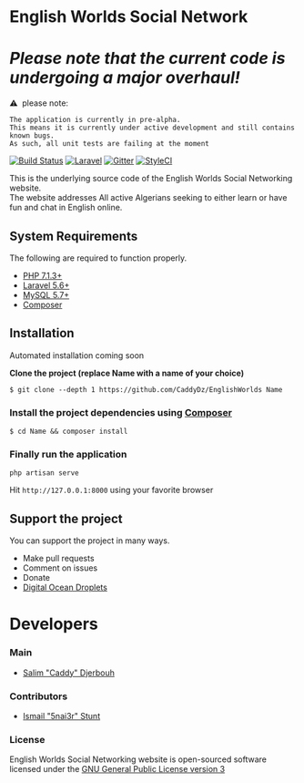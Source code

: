 # English Worlds Social Network
# *Please note that the current code is undergoing a **major** overhaul!*  
&#x26A0;&nbsp; please note:
```
The application is currently in pre-alpha.
This means it is currently under active development and still contains known bugs.
As such, all unit tests are failing at the moment
```
[![Build Status](https://travis-ci.org/CaddyDz/EnglishWorlds.svg?branch=develop)](https://travis-ci.org/CaddyDz/EnglishWorlds)
[![Laravel](https://img.shields.io/badge/Powered%20by-Laravel%20Framework-red.svg)](https://laravel.com/)
[![Gitter](https://img.shields.io/gitter/room/EnglishDz/Lobby.svg?style=flat-square)](https://gitter.im/EnglishDz/Lobby)
[![StyleCI](https://styleci.io/repos/69740118/shield?branch=master)](https://styleci.io/repos/69740118)  

This is the underlying source code of the English Worlds Social Networking website.  
The website addresses All active Algerians seeking to either learn or have fun and chat in English online.

## System Requirements

The following are required to function properly.

* [PHP 7.1.3+](http://php.net/manual/en/install.php)
* [Laravel 5.6+](https://laravel.com/docs/5.6#installation)
* [MySQL 5.7+](https://dev.mysql.com/doc/refman/5.7/en/installing.html)
* [Composer](https://getcomposer.org/doc/00-intro.md)

## Installation

Automated installation coming soon

**Clone the project (replace Name with a name of your choice)**

``` shell
$ git clone --depth 1 https://github.com/CaddyDz/EnglishWorlds Name
```

### Install the project dependencies using [Composer](https://getcomposer.org/)

``` shell
$ cd Name && composer install
```

### Finally run the application

``` shell
php artisan serve
```

Hit ``http://127.0.0.1:8000`` using your favorite browser

## Support the project
You can support the project in many ways.
- Make pull requests
- Comment on issues
- Donate
 - [Digital Ocean Droplets](https://m.do.co/c/1d3a577130a4)

# Developers
### Main
- [Salim "Caddy" Djerbouh](https://github.com/CaddyDz/)

### Contributors
- [Ismail "5nai3r" Stunt](https://github.com/5nai3r)

### License

English Worlds Social Networking website is open-sourced software licensed under the [GNU General Public License version 3](https://opensource.org/licenses/GPL-3.0)
